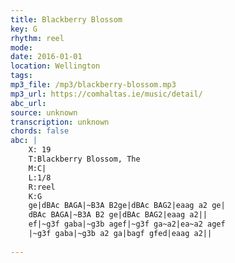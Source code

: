 ```yaml
---
title: Blackberry Blossom
key: G
rhythm: reel
mode: 
date: 2016-01-01
location: Wellington
tags:
mp3_file: /mp3/blackberry-blossom.mp3
mp3_url: https://comhaltas.ie/music/detail/
abc_url: 
source: unknown
transcription: unknown
chords: false
abc: |
    X: 19
    T:Blackberry Blossom, The
    M:C|
    L:1/8
    R:reel
    K:G
    ge|dBAc BAGA|~B3A B2ge|dBAc BAG2|eaag a2 ge|
    dBAc BAGA|~B3A B2 ge|dBAc BAG2|eaag a2||
    ef|~g3f gaba|~g3b agef|~g3f ga~a2|ea~a2 agef
    |~g3f gaba|~g3b a2 ga|bagf gfed|eaag a2||
    
---
```


